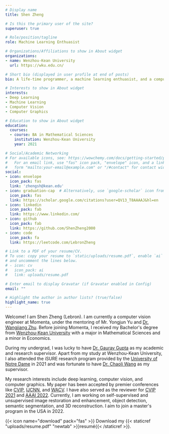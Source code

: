 ```yaml
---
# Display name
title: Shen Zheng

# Is this the primary user of the site?
superuser: true

# Role/position/tagline
role: Machine Learning Enthuasist

# Organizations/Affiliations to show in About widget
organizations:
- name: Wenzhou-Kean University
  url: https://wku.edu.cn/

# Short bio (displayed in user profile at end of posts)
bio: A life-time programmer, a machine learning enthuasist, and a computer vision researcher.

# Interests to show in About widget
interests:
- Deep Learning 
- Machine Learning
- Computer Vision
- Computer Graphics

# Education to show in About widget
education:
  courses:
  - course: BA in Mathematical Sciences
    institution: Wenzhou-Kean University
    year: 2021

# Social/Academic Networking
# For available icons, see: https://wowchemy.com/docs/getting-started/page-builder/#icons
#   For an email link, use "fas" icon pack, "envelope" icon, and a link in the
#   form "mailto:your-email@example.com" or "/#contact" for contact widget.
social:
- icon: envelope
  icon_pack: fas
  link: 'zhengsh@kean.edu'
- icon: graduation-cap  # Alternatively, use `google-scholar` icon from `ai` icon pack
  icon_pack: fas
  link: https://scholar.google.com/citations?user=QV13_T8AAAAJ&hl=en
- icon: linkedin
  icon_pack: fab
  link: https://www.linkedin.com/ 
- icon: github
  icon_pack: fab
  link: https://github.com/ShenZheng2000
- icon: code
  icon_pack: fa
  link: https://leetcode.com/LebronZheng

# Link to a PDF of your resume/CV.
# To use: copy your resume to `static/uploads/resume.pdf`, enable `ai` icons in `params.toml`, 
# and uncomment the lines below.
# - icon: cv
#   icon_pack: ai
#   link: uploads/resume.pdf

# Enter email to display Gravatar (if Gravatar enabled in Config)
email: ""

# Highlight the author in author lists? (true/false)
highlight_name: true
---
```


Welcome! I am Shen Zheng (Lebron). I am currently a computer vision engineer at Momenta, under the mentoring of Mr. Yongjun Yu and [Dr. Wangjiang Zhu](https://www.linkedin.com/in/%E6%9C%9B%E6%B1%9F-%E6%9C%B1-47946096/?originalSubdomain=cn). Before joining Momenta, I received my Bachelor's degree from [Wenzhou-Kean University](https://wku.edu.cn/en/) with a major in Mathematical Sciences and a minor in Economics. 

During my undergrad, I was lucky to have [Dr. Gaurav Gupta](https://wku.edu.cn/faculty/gaurav-gupta/) as my academic and research supervisor. Apart from my study at Wenzhou-Kean University, I also attended the iSURE research program provided by the [University of Notre Dame](https://www.nd.edu/) in 2021 and was fortunate to have [Dr. Chaoli Wang](https://sites.nd.edu/chaoli-wang/) as my supervisor.

My research interests include deep learning, computer vision, and computer graphics. My paper has been accepted by premier conferences like [CVIP](https://cvip2020.iiita.ac.in/), [IJCNN](https://www.ijcnn.org/), and [WACV](https://wacv2022.thecvf.com/home). I have also served as the reviewer for [CVIP 2021](https://iitrpr.cvip2021.com/) and [AAAI 2022](https://aaai.org/Conferences/AAAI-22/). Currently, I am working on self-supervised and unsupervised image restoration and enhancement, object detection, semantic segmentation, and 3D reconstruction. I aim to join a master's program in the USA in 2022. 

{{< icon name="download" pack="fas" >}} Download my {{< staticref "uploads/resume.pdf" "newtab" >}}resumé{{< /staticref >}}.

